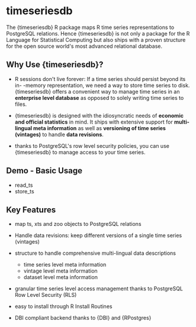 # timeseriesdb 

The {timeseriesdb} R package maps R time series representations to PostgreSQL relations. Hence {timeseriesdb} is not only a package for the R Language for Statistical
Computing but also ships with a proven structure for the open source world's most advanced relational database. 

## Why Use {timeseriesdb}? 

- R sessions don't live forever: If a time series should persist beyond its in- -memory representation, we need a way to store time series to disk. 
{timeseriesdb} offers a convenient way to manage time series in an **enterprise level database** as opposed to solely writing time series to files.

- {timeseriesdb} is designed with the idiosyncratic needs of **economic and official statistics** in mind. It ships with extensive support for **multi-lingual meta information** as well as **versioning of time series (vintages)** to handle **data revisions**.

- thanks to PostgreSQL's row level security policies, you can use {timeseriesdb}
to manage access to your time series. 

## Demo - Basic Usage

- read_ts
- store_ts




## Key Features

- map ts, xts and zoo objects to PostgreSQL relations

- Handle data revisions: keep different versions of a single time series (vintages)

- structure to handle comprehensive multi-lingual data descriptions
   - time series level meta information
   - vintage level meta information
   - dataset level meta information
   
- granular time series level access management thanks to PostgreSQL Row Level Security (RLS)

- easy to install through R Install Routines

- DBI compliant backend thanks to {DBI} and {RPostgres}






